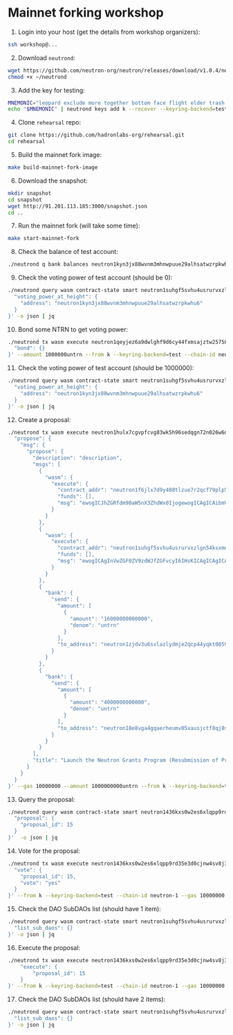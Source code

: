 # Mainnet forking workshop

1. Login into your host (get the details from workshop organizers):
``` bash
ssh workshop@...
```
2. Download `neutrond`:
``` bash
wget https://github.com/neutron-org/neutron/releases/download/v1.0.4/neutrond-linux-amd64 -O ~/neutrond
chmod +x ~/neutrond
```
3. Add the key for testing:
``` bash
MNEMONIC="leopard exclude more together bottom face flight elder trash mushroom hidden win demand fog bubble mosquito capital list dress dwarf erosion puzzle lobster clap"
echo "$MNEMONIC" | neutrond keys add k --recover --keyring-backend=test
```
4. Clone `rehearsal` repo:
``` bash
git clone https://github.com/hadronlabs-org/rehearsal.git
cd rehearsal
```
5. Build the mainnet fork image:
``` bash
make build-mainnet-fork-image
```
6. Download the snapshot:
``` bash
mkdir snapshot
cd snapshot
wget http://91.201.113.185:3000/snapshot.json
cd ..
```
7. Run the mainnet fork (will take some time):
``` bash
make start-mainnet-fork
```
8. Check the balance of test account:
``` bash
./neutrond q bank balances neutron1kyn3jx88wvnm3mhnwpuue29alhsatwzrpkwhu6
```
9. Check the voting power of test account (should be 0):
``` bash
./neutrond query wasm contract-state smart neutron1suhgf5svhu4usrurvxzlgn54ksxmn8gljarjtxqnapv8kjnp4nrstdxvff '{
  "voting_power_at_height": {
    "address": "neutron1kyn3jx88wvnm3mhnwpuue29alhsatwzrpkwhu6"
  }
}' -o json | jq
```
10. Bond some NTRN to get voting power:
``` bash
./neutrond tx wasm execute neutron1qeyjez6a9dwlghf9d6cy44fxmsajztw257586akk6xn6k88x0gus5djz4e '{
  "bond": {}
}' --amount 1000000untrn --from k --keyring-backend=test --chain-id neutron-1 
```
11. Check the voting power of test account (should be 1000000):
``` bash
./neutrond query wasm contract-state smart neutron1suhgf5svhu4usrurvxzlgn54ksxmn8gljarjtxqnapv8kjnp4nrstdxvff '{
  "voting_power_at_height": {
    "address": "neutron1kyn3jx88wvnm3mhnwpuue29alhsatwzrpkwhu6"
  }
}' -o json | jq
```
12. Create a proposal:
``` bash
./neutrond tx wasm execute neutron1hulx7cgvpfcvg83wk5h96sedqgn72n026w6nl47uht554xhvj9nsgs8v0z '{
  "propose": {
    "msg": {
      "propose": {
        "description": "description",
        "msgs": [
          {
            "wasm": {
              "execute": {
                "contract_addr": "neutron1f6jlx7d9y408tlzue7r2qcf79plp549n30yzqjajjud8vm7m4vdspg933s",
                "funds": [],
                "msg": "ewogICJhZGRfdm90aW5nX3ZhdWx0IjogewogICAgICAibmV3X3ZvdGluZ192YXVsdF9jb250cmFjdCI6ICJuZXV0cm9uMTN2M2YybnBhdHR6MGR3Mmo1ZjdkbHdzZDh2MmxtY2d5dXYzNTh4OHB2M2plYzRkNjBocnM0eDRkcDciCiAgfQp9"
              }
            }
          },
          {
            "wasm": {
              "execute": {
                "contract_addr": "neutron1suhgf5svhu4usrurvxzlgn54ksxmn8gljarjtxqnapv8kjnp4nrstdxvff",
                "funds": [],
                "msg": "ewogICAgInVwZGF0ZV9zdWJfZGFvcyI6IHsKICAgICAgICAidG9fYWRkIjogWwogICAgICAgICAgICB7CiAgICAgICAgICAgICAgICAiYWRkciI6ICJuZXV0cm9uMXpqZHYzdTZzdmxhemx5ZG1qZTJxY3A0NHlxa3QwMDU5Y2h6OGdteWw1eXJrbG1ndjZmenE5Y2hlbHUiCiAgICAgICAgICAgIH0KICAgICAgICBdLAogICAgICAgICJ0b19yZW1vdmUiOiBbXQogICAgfQp9"
              }
            }
          },
          {
            "bank": {
              "send": {
                "amount": [
                  {
                    "amount": "16000000000000",
                    "denom": "untrn"
                  }
                ],
                "to_address": "neutron1zjdv3u6svlazlydmje2qcp44yqkt0059chz8gmyl5yrklmgv6fzq9chelu"
              }
            }
          },
          {
            "bank": {
              "send": {
                "amount": [
                  {
                    "amount": "4000000000000",
                    "denom": "untrn"
                  }
                ],
                "to_address": "neutron18e8vga4gqaerheumv05xausjctf8qj8suw9l2swm3c5f7z864yysx73nw2"
              }
            }
          }
        ],
        "title": "Launch the Neutron Grants Program (Resubmission of Prop N-10)"
      }
    }
  }
}' --gas 10000000 --amount 1000000000untrn --from k --keyring-backend=test --chain-id neutron-1 
```
13. Query the proposal:
``` bash
./neutrond query wasm contract-state smart neutron1436kxs0w2es6xlqpp9rd35e3d0cjnw4sv8j3a7483sgks29jqwgshlt6zh '{
  "proposal": {
    "proposal_id": 15
  }
}'  -o json | jq
```
14. Vote for the proposal:
``` bash
./neutrond tx wasm execute neutron1436kxs0w2es6xlqpp9rd35e3d0cjnw4sv8j3a7483sgks29jqwgshlt6zh '{
  "vote": {
    "proposal_id": 15,
    "vote": "yes"
  }
}' --from k --keyring-backend=test --chain-id neutron-1 --gas 10000000 
```
15. Check the DAO SubDAOs list (should have 1 item):
``` bash
./neutrond query wasm contract-state smart neutron1suhgf5svhu4usrurvxzlgn54ksxmn8gljarjtxqnapv8kjnp4nrstdxvff '{
  "list_sub_daos": {}
}' -o json | jq
```
16. Execute the proposal:
``` bash
./neutrond tx wasm execute neutron1436kxs0w2es6xlqpp9rd35e3d0cjnw4sv8j3a7483sgks29jqwgshlt6zh '{
    "execute": {
        "proposal_id": 15
    }
}' --from k --keyring-backend=test --chain-id neutron-1 --gas 10000000 
```
17. Check the DAO SubDAOs list (should have 2 items):
``` bash
./neutrond query wasm contract-state smart neutron1suhgf5svhu4usrurvxzlgn54ksxmn8gljarjtxqnapv8kjnp4nrstdxvff '{
  "list_sub_daos": {}
}' -o json | jq
```

